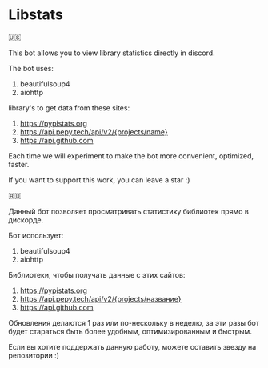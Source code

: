 # Libstats

🇺🇸

This bot allows you to view library statistics directly in discord.

The bot uses:
1. beautifulsoup4
2. aiohttp

library's to get data from these sites:
1. https://pypistats.org
2. https://api.pepy.tech/api/v2/{projects/name}
3. https://api.github.com

Each time we will experiment to make the bot more convenient, optimized, faster.  

If you want to support this work, you can leave a star :)

🇷🇺

Данный бот позволяет просматривать статистику библиотек прямо в дискорде.

Бот использует:
1. beautifulsoup4
2. aiohttp

Библиотеки, чтобы получать данные с этих сайтов:
1. https://pypistats.org
2. https://api.pepy.tech/api/v2/{projects/название}
3. https://api.github.com

Обновления делаются 1 раз или по-нескольку в неделю, за эти разы бот будет стараться быть более удобным, оптимизированным и быстрым.

Если вы хотите поддержать данную работу, можете оставить звезду на репозитории :)
